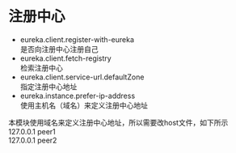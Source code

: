 # 注册中心

- eureka.client.register-with-eureka<br/>
    是否向注册中心注册自己
- eureka.client.fetch-registry<br/>
    检索注册中心
- eureka.client.service-url.defaultZone <br/>
    指定注册中心地址
- eureka.instance.prefer-ip-address <br/>
    使用主机名（域名）来定义注册中心地址


本模块使用域名来定义注册中心地址，所以需要改host文件，如下所示<br/>
127.0.0.1 peer1 <br/>
127.0.0.1 peer2 <br/>